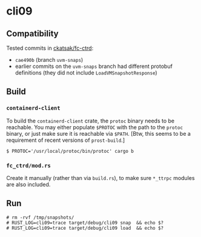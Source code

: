 # cli09

## Compatibility

Tested commits in [ckatsak/fc-ctrd](https://github.com/ckatsak/fc-ctrd):

- `cae490b` (branch `uvm-snaps`)
- earlier commits on the `uvm-snaps` branch had different protobuf definitions
  (they did not include `LoadVMSnapshotResponse`)

## Build

### `containerd-client`

To build the `containerd-client` crate, the `protoc` binary needs to be
reachable.
You may either populate `$PROTOC` with the path to the `protoc` binary, or just
make sure it is reachable via `$PATH`.
[Btw, this seems to be a requirement of recent versions of `prost-build`.]

```console
$ PROTOC='/usr/local/protoc/bin/protoc' cargo b
```

### `fc_ctrd/mod.rs`

Create it manually (rather than via `build.rs`), to make sure `*_ttrpc` modules
are also included.

## Run

```console
# rm -rvf /tmp/snapshots/
# RUST_LOG=cli09=trace target/debug/cli09 snap  && echo $?
# RUST_LOG=cli09=trace target/debug/cli09 load  && echo $?
```
